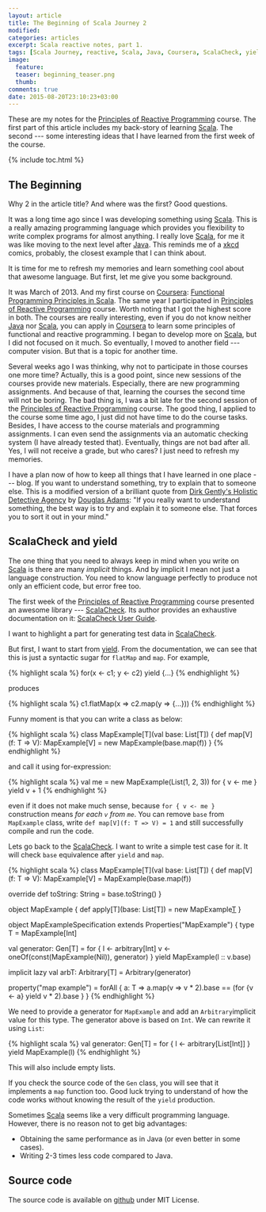 ```yaml
---
layout: article
title: The Beginning of Scala Journey 2
modified:
categories: articles
excerpt: Scala reactive notes, part 1.
tags: [Scala Journey, reactive, Scala, Java, Coursera, ScalaCheck, yield]
image:
  feature:
  teaser: beginning_teaser.png
  thumb:
comments: true
date: 2015-08-20T23:10:23+03:00
---
```


These are my notes for the [Principles of Reactive Programming] course. The first part of this article includes my back-story of learning [Scala]. The second --- some interesting ideas that I have learned from the first week of the course.

{% include toc.html %}

## The Beginning

Why 2 in the article title? And where was the first? Good questions.

It was a long time ago since I was developing something using [Scala]. This is a really amazing programming language which provides you flexibility to write complex programs for almost anything. I really love [Scala], for me it was like moving to the next level after [Java]. This reminds me of a [xkcd] comics, probably, the closest example that I can think about.

It is time for me to refresh my memories and learn something cool about that awesome language. But first, let me give you some background.

It was March of 2013. And my first course on [Coursera]: [Functional Programming Principles in Scala]. The same year I participated in [Principles of Reactive Programming] course. Worth noting that I got the highest score in both. The courses are really interesting, even if you do not know neither [Java] nor [Scala], you can apply in [Coursera] to learn some principles of functional and reactive programming. I began to develop more on [Scala], but I did not focused on it much. So eventually, I moved to another field --- computer vision. But that is a topic for another time.

Several weeks ago I was thinking, why not to participate in those courses one more time? Actually, this is a good point, since new sessions of the courses provide new materials. Especially, there are new programming assignments.
And because of that, learning the courses the second time will not be boring. The bad thing is, I was a bit late for the second session of the [Principles of Reactive Programming] course. The good thing, I applied to the course some time ago, I just did not have time to do the course tasks. Besides, I have access to the course materials and programming assignments. I can even send the assignments via an automatic checking system (I have already tested that). Eventually, things are not bad after all. Yes, I will not receive a grade, but who cares? I just need to refresh my memories.

I have a plan now of how to keep all things that I have learned in one place --- blog. If you want to understand something, try to explain that to someone else. This is a modified version of a brilliant quote from [Dirk Gently's Holistic Detective Agency] by [Douglas Adams]: "If you really want to understand something, the best way is to try and explain it to someone else. That forces you to sort it out in your mind."

## ScalaCheck and yield

The one thing that you need to always keep in mind when you write on [Scala] is there are many *implicit* things. And by implicit I mean not just a language construction. You need to know language perfectly to produce not only an efficient code, but error free too.

The first week of the [Principles of Reactive Programming] course presented an awesome library --- [ScalaCheck]. Its author provides an exhaustive documentation on it: [ScalaCheck User Guide].

I want to highlight a part for generating test data in [ScalaCheck].

But first, I want to start from [yield]. From the documentation, we can see that this is just a syntactic sugar for `flatMap` and `map`. For example,

{% highlight scala %}
for(x <- c1; y <- c2) yield {...}
{% endhighlight %}

produces

{% highlight scala %}
c1.flatMap(x => c2.map(y => {...}))
{% endhighlight %}

Funny moment is that you can write a class as below:

{% highlight scala %}
class MapExample[T](val base: List[T]) {
  def map[V](f: T => V): MapExample[V] = new MapExample(base.map(f))
}
{% endhighlight %}

and call it using for-expression:

{% highlight scala %}
val me = new MapExample(List(1, 2, 3))
for {
  v <- me
} yield v + 1
{% endhighlight %}

even if it does not make much sense, because `for { v <- me }` construction means *for each `v` from `me`*. You can remove `base` from `MapExample` class, write `def map[V](f: T => V) = 1` and still successfully compile and run the code.

Lets go back to the [ScalaCheck]. I want to write a simple test case for it. It will check `base` equivalence after `yield` and `map`.

{% highlight scala %}
class MapExample[T](val base: List[T]) {
  def map[V](f: T => V): MapExample[V] = MapExample(base.map(f))

  override def toString: String = base.toString()
}

object MapExample {
  def apply[T](base: List[T]) = new MapExample[T](base)
}

object MapExampleSpecification extends Properties("MapExample") {
  type T = MapExample[Int]

  val generator: Gen[T] = for {
    l <- arbitrary[Int]
    v <- oneOf(const(MapExample(Nil)), generator)
  } yield MapExample(l :: v.base)

  implicit lazy val arbT: Arbitrary[T] = Arbitrary(generator)

  property("map example") = forAll { a: T =>
    a.map(v => v * 2).base == (for {v <- a} yield v * 2).base
  }
}
{% endhighlight %}

We need to provide a generator for `MapExample` and add an `Arbitrary`implicit value for this type. The generator above is based on `Int`. We can rewrite it using `List`:

{% highlight scala %}
val generator: Gen[T] = for {
  l <- arbitrary[List[Int]]
} yield MapExample(l)
{% endhighlight %}

This will also include empty lists.

If you check the source code of the `Gen` class, you will see that it implements a `map` function too. Good luck trying to understand of how the code works without knowing the result of the `yield` production.

Sometimes [Scala] seems like a very difficult programming language. However, there is no reason not to get big advantages:

* Obtaining the same performance as in Java (or even better in some cases).
* Writing 2-3 times less code compared to Java.

## Source code
The source code is available on [github](https://github.com/Foat/articles/tree/master/scalacheck-generators) under MIT License.

[Scala]: http://www.scala-lang.org
[Java]: http://www.oracle.com/technetwork/java/javase/downloads/index.html
[xkcd]: https://xkcd.com/353/
[Coursera]: https://www.coursera.org/
[Functional Programming Principles in Scala]: https://www.coursera.org/course/progfun
[Principles of Reactive Programming]: https://www.coursera.org/course/reactive
[Dirk Gently's Holistic Detective Agency]: https://en.wikipedia.org/wiki/Dirk_Gently%27s_Holistic_Detective_Agency
[Douglas Adams]: https://en.wikipedia.org/wiki/Douglas_Adams
[ScalaCheck]: https://www.scalacheck.org
[yield]: http://docs.scala-lang.org/tutorials/FAQ/yield.html
[ScalaCheck User Guide]: https://github.com/rickynils/scalacheck/wiki/User-Guide